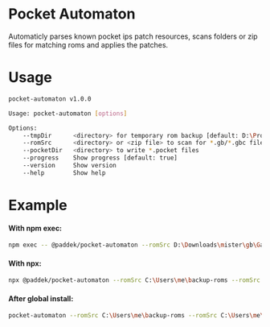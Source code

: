 # Pocket Automaton 
Automaticly parses known pocket ips patch resources, scans folders or zip files for matching roms and applies the patches.

# Usage
```bash
pocket-automaton v1.0.0 

Usage: pocket-automaton [options] 

Options:
    --tmpDir      <directory> for temporary rom backup [default: D:\Projects\pocket\tmp]
    --romSrc      <directory> or <zip file> to scan for *.gb/*.gbc files                  [array] [required]
    --pocketDir   <directory> to write *.pocket files                                             [required]
    --progress    Show progress [default: true]                                                    [boolean]
    --version     Show version                                                                     [boolean]
    --help        Show help                                                                        [boolean]
```
# Example 
#### With npm exec:
```bash
npm exec -- @paddek/pocket-automaton --romSrc D:\Downloads\mister\gb\Gameboy\ --pocketDir ./pocket
```

#### With npx:
```bash
npx @paddek/pocket-automaton --romSrc C:\Users\me\backup-roms --romSrc C:\Users\me\zips\gb.zip --pocketDir .\pocket
```

#### After global install:
```bash
pocket-automaton --romSrc C:\Users\me\backup-roms --romSrc C:\Users\me\zips\gb.zip --pocketDir .\pocket
```